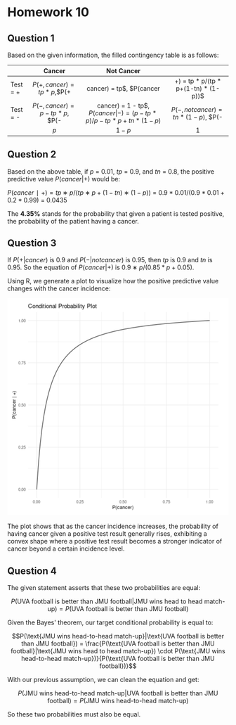 # Homework 10

## Question 1

Based on the given information,  the filled contingency table is as follows:

| | Cancer | Not Cancer | |
|:---|:---:|:---:|:---:|
|Test = + |$P(+,cancer) = tp * p$,$P(+|cancer) = tp$, $P(cancer|+) = tp * p/(tp * p+(1-tn) * (1-p))$|$P(+,not cancer) = (1-tn) * (1-p)$, $P(+|not cancer) = 1-tn$, $P(cancer|+) = (1-tn) * (1-p)/(tp * p+(1-tn) * (1-p))$|$tp * p+(1-tn)*(1-p)$ | |
|Test = - |$P(-,cancer) = p - tp * p$, $P(-|cancer) = 1 - tp$, $P(cancer\|-) = (p-tp * p)/p-tp * p+tn * (1-p)$|$P(-,not cancer) = tn * (1-p)$, $P(-|notcancer) = tn$, $P(not cancer|-) = tn * (1-p)/p-tp * p+tn * (1-p)$|$p-tp * p+tn * (1-p)$| |
| |$p$|$1-p$|$1$|

## Question 2

Based on the above table, if $p$ = 0.01, $tp$ = 0.9, and $tn$ = 0.8, the positive predictive value $P(cancer|+)$ would be:

$P(cancer∣+)=tp∗p/(tp∗p+(1−tn)∗(1−p))$ = $0.9 * 0.01 / (0.9 * 0.01+0.2 * 0.99)$ = $0.0435$

The **4.35%** stands for the probability that given a patient is tested positive, the probability of the patient having a cancer. 

## Question 3

If $P(+|cancer)$ is 0.9 and $P(-|not cancer)$ is 0.95, then $tp$ is 0.9 and $tn$ is 0.95. So the equation of $P(cancer|+)$ is $0.9∗p/(0.85*p+0.05)$.

Using R, we generate a plot to visualize how the positive predictive value changes with the cancer incidence:

![image](cancerplot.png)

The plot shows that as the cancer incidence increases, the probability of having cancer given a positive test result generally rises, exhibiting a convex shape where a positive test result becomes a stronger indicator of cancer beyond a certain incidence level.

## Question 4

The given statement asserts that these two probabilities are equal:

$$P(\text{UVA football is better than JMU football}|\text{JMU wins head to head match-up}) = P(\text{UVA football is better than JMU football})$$

Given the Bayes' theorem, our target conditional probability is equal to:

$$P(\text{JMU wins head-to-head match-up}|\text{UVA football is better than JMU football}) = \frac{P(\text{UVA football is better than JMU football}|\text{JMU wins head to head match-up}) \cdot P(\text{JMU wins head-to-head match-up})}{P(\text{UVA football is better than JMU football})}$$

With our previous assumption, we can clean the equation and get:

$$P(\text{JMU wins head-to-head match-up}|\text{UVA football is better than JMU football}) = P(\text{JMU wins head-to-head match-up})$$

So these two probabilities must also be equal.



